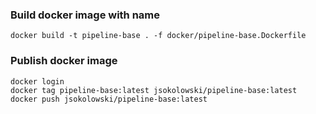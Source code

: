 ### Build docker image with name
```console
docker build -t pipeline-base . -f docker/pipeline-base.Dockerfile 
```

### Publish docker image
```console
docker login
docker tag pipeline-base:latest jsokolowski/pipeline-base:latest
docker push jsokolowski/pipeline-base:latest 
```
